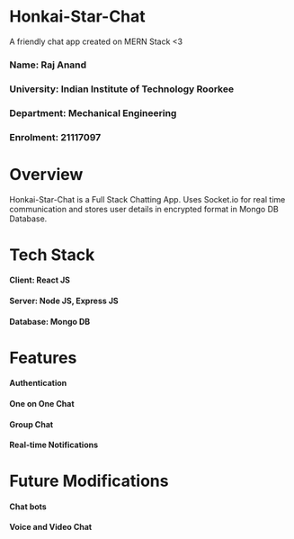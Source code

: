 # Honkai-Star-Chat
A friendly chat app created on MERN Stack &lt;3

### Name: Raj Anand
### University: Indian Institute of Technology Roorkee
### Department: Mechanical Engineering
### Enrolment: 21117097


# Overview

Honkai-Star-Chat is a Full Stack Chatting App. Uses Socket.io for real time communication and stores user details in encrypted format in Mongo DB Database.

# Tech Stack

#### Client: React JS

#### Server: Node JS, Express JS

#### Database: Mongo DB 


# Features

#### Authentication
#### One on One Chat
#### Group Chat
#### Real-time Notifications


# Future Modifications

#### Chat bots
#### Voice and Video Chat
